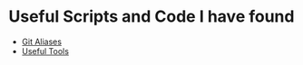 # Useful Scripts and Code I have found

- [Git Aliases](./git-aliases.md)
- [Useful Tools](./useful-tools.md)